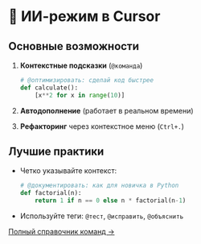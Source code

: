 # 🤖 ИИ-режим в Cursor

## Основные возможности
1. **Контекстные подсказки** (`@команда`)
   ```python
   # @оптимизировать: сделай код быстрее
   def calculate():
       [x**2 for x in range(10)]
   ```

2. **Автодополнение** (работает в реальном времени)
3. **Рефакторинг** через контекстное меню (`Ctrl+.`)

## Лучшие практики
- Четко указывайте контекст:
  ```python
  # @документировать: как для новичка в Python
  def factorial(n):
      return 1 if n == 0 else n * factorial(n-1)
  ```
- Используйте теги: `@тест`, `@исправить`, `@объяснить`

[Полный справочник команд →](../API/ИИ_команды.md)
